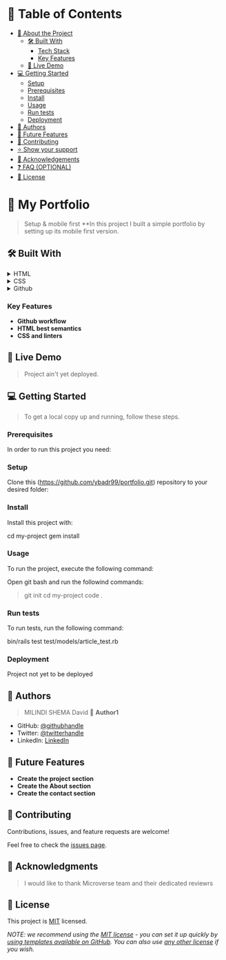 <!-- TABLE OF CONTENTS -->

# 📗 Table of Contents

- [📖 About the Project](#about-project)
  - [🛠 Built With](#built-with)
    - [Tech Stack](#tech-stack)
    - [Key Features](#key-features)
  - [🚀 Live Demo](#live-demo)
- [💻 Getting Started](#getting-started)
  - [Setup](#setup)
  - [Prerequisites](#prerequisites)
  - [Install](#install)
  - [Usage](#usage)
  - [Run tests](#run-tests)
  - [Deployment](#triangular_flag_on_post-deployment)
- [👥 Authors](#authors)
- [🔭 Future Features](#future-features)
- [🤝 Contributing](#contributing)
- [⭐️ Show your support](#support)
- [🙏 Acknowledgements](#acknowledgements)
- [❓ FAQ (OPTIONAL)](#faq)
- [📝 License](#license)

<!-- PROJECT DESCRIPTION -->

# 📖 My Portfolio <a name="about-project"></a>

> Setup & mobile first
> \*\*In this project I built a simple portfolio by setting up its mobile first version.

## 🛠 Built With <a name="built-with"></a>

<details>
  <summary>HTML</summary>
</details>

<details>
  <summary>CSS</summary>
</details>

<details>
  <summary>Github</summary>
</details>

<!-- Features -->

### Key Features <a name="key-features"></a>

- **Github workflow**
- **HTML best semantics**
- **CSS and linters**

<!-- LIVE DEMO -->

## 🚀 Live Demo <a name="live-demo"></a>

> Project ain't yet deployed.

<!-- GETTING STARTED -->

## 💻 Getting Started <a name="getting-started"></a>

> To get a local copy up and running, follow these steps.

### Prerequisites

In order to run this project you need:

<!--
Example command:
```sh
 gem install rails
```
 -->

### Setup

Clone this (https://github.com/ybadr99/portfolio.git) repository to your desired folder:

<!--
Example commands:
```sh
  cd my-folder
  git clone git@github.com:myaccount/my-project.git
```
--->

### Install

Install this project with:

cd my-project
gem install

### Usage

To run the project, execute the following command:

Open git bash and run the followind commands:

> git init
> cd my-project
> code .

### Run tests

To run tests, run the following command:

bin/rails test test/models/article_test.rb

### Deployment

Project not yet to be deployed

<!-- AUTHORS -->

## 👥 Authors <a name="authors"></a>

> MILINDI SHEMA David
> 👤 **Author1**

- GitHub: [@githubhandle](https://github.com/MILINDI7)
- Twitter: [@twitterhandle](https://twitter.com/DavidShema14)
- LinkedIn: [LinkedIn](https://www.linkedin.com/in/david-milindi-shema-803954231/)

<!-- FUTURE FEATURES -->

## 🔭 Future Features <a name="future-features"></a>

- **Create the project section**
- **Create the About section**
- **Create the contact section**

<!-- CONTRIBUTING -->

## 🤝 Contributing <a name="contributing"></a>

Contributions, issues, and feature requests are welcome!

Feel free to check the [issues page](https://github.com/MILINDI7/Hello-word/issues).

<!-- SUPPORT -->

<!-- ACKNOWLEDGEMENTS -->

## 🙏 Acknowledgments <a name="acknowledgements"></a>

> I would like to thank Microverse team and their dedicated reviewrs

<!-- LICENSE -->

## 📝 License <a name="license"></a>

This project is [MIT](./ybadr.md) licensed.

_NOTE: we recommend using the [MIT license](https://choosealicense.com/licenses/mit/) - you can set it up quickly by [using templates available on GitHub](https://docs.github.com/en/communities/setting-up-your-project-for-healthy-contributions/adding-a-license-to-a-repository). You can also use [any other license](https://choosealicense.com/licenses/) if you wish._

